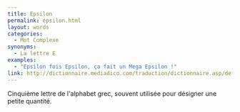 ```yaml
---
title: Epsilon
permalink: epsilon.html
layout: words
categories:
  - Mot Complexe
synonyms:
  - La lettre E
examples:
  - "Epsilon fois Epsilon, ça fait un Mega Epsilon !"
link: http://dictionnaire.mediadico.com/traduction/dictionnaire.asp/definition/epsilon/2007
---
```


Cinquième lettre de l'alphabet grec, souvent utilisée pour désigner une petite quantité.
